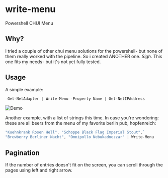 # write-menu
Powershell CHUI Menu

## Why?

I tried a couple of other chui menu solutions for the powershell- but none of them really worked with the pipeline.
So i created ANOTHER one. *Sigh*. This one fits my needs- but it's not yet fully tested. 


## Usage

A simple example:

```powershell
 Get-NetAdapter | Write-Menu -Property Name | Get-NetIPAddress
````

![Demo](https://github.com/fefeme/write-menu/blob/develop/demo.gif)

Another example, with a list of strings this time. In case you're wondering: these are all beers from the menu of my favorite
berlin pub, hopfenreich:

```powershell
"Kuehnkrank Rosen Hell", "Schoppe Black Flag Imperial Stout",` 
"Brewberry Berliner Nacht", "Omnipollo Nebukadnezzar" | Write-Menu 
```

## Pagination

If the number of entries doesn't fit on the screen, you can scroll through the pages using left and right arrow.







